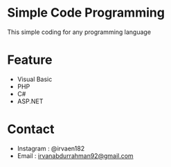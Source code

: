 # Simple Code Programming
This simple coding for any programming language

# Feature
* Visual Basic
* PHP
* C#
* ASP.NET

# Contact
* Instagram : @irvaen182
* Email     : irvanabdurrahman92@gmail.com
